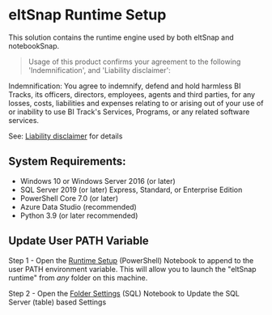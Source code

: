 # eltSnap Runtime Setup

This solution contains the runtime engine used by both eltSnap and notebookSnap.

> Usage of this product confirms your agreement to the following 'Indemnification', and 'Liability disclaimer':

Indemnification: You agree to indemnify, defend and hold harmless BI Tracks, its officers, directors, employees, agents and third parties, for any losses, costs, liabilities and expenses relating to or arising out of your use of or inability to use BI Track's Services, Programs, or any related software services.

See: [Liability disclaimer](liability_disclaimer.md) for details

## System Requirements:
- Windows 10 or Windows Server 2016 (or later)
- SQL Server 2019 (or later) Express, Standard, or Enterprise Edition
- PowerShell Core 7.0 (or later)
- Azure Data Studio (recommended)
- Python 3.9 (or later recommended)

## Update User PATH Variable

Step 1 - Open the [Runtime Setup](runtime_setup.ipynb) (PowerShell) Notebook to append to the user PATH environment variable. This will allow you to launch the "eltSnap runtime" from _any_ folder on this machine.

Step 2 - Open the [Folder Settings](folder_settings.ipynb) (SQL) Notebook to Update the SQL Server (table) based Settings
